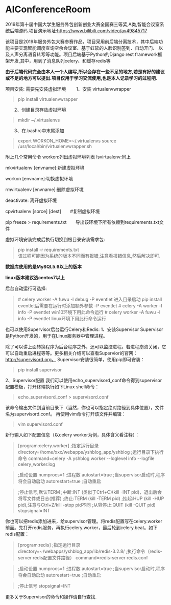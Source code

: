 # AIConferenceRoom
2019年第十届中国大学生服务外包创新创业大赛全国赛三等奖,A类,智能会议室系统后端源码.项目演示地址:https://www.bilibili.com/video/av49845717

该项目是2019年服务外包大赛参赛作品，项目采用前后端分离技术，其中后端功能主要实现智能调度查询空余会议室、基于虹软的人脸识别签到、自动开门、
以及人声分离语音转写等功能。项目后端基于Python的Django rest framework框架开发,其中，用到了消息队列celery、和缓存redis等

__由于后端代码完全由本人一个人编写,所以会存在一些不足的地方,若是有好的建议或不足的地方可以提出.项目仅用于学习交流使用,也是本人记录学习的过程吧.__

项目安装:
需要先安装虚拟环境
　　1、安装 virtualenvwrapper
>pip install virtualenvwrapper

　　2、创建目录存放虚拟环境

>mkdir ~/.virtualenvs

　　3、在.bashrc中末尾添加

>export WORKON_HOME=~/.virtualenvs
>source /usr/local/bin/virtualenvwrapper.sh

 附上几个常用命令
workon:列出虚拟环境列表
lsvirtualenv:同上

mkvirtualenv [envname]:新建虚拟环境

workon [envname]:切换虚拟环境

rmvirtualenv  [envname]:删除虚拟环境

deactivate: 离开虚拟环境

cpvirtualenv [sorce] [dest]　　\#复制虚拟环境

pip freeze > requirements.txt　　导出该环境下所有依赖到requirements.txt文件
  
 虚拟环境安装完成后执行切换到根目录安装需求包:
>pip install -r requirements.txt   
该过程可能因为系统的版本不同而有报错,注意看报错信息,然后解决即可.

__数据库使用的是MySQL5.6以上的版本__

__linux版本建议选centos7以上__

后台自动运行可选择:
>\# celery worker -A fuwu -l debug -P eventlet  进入目录启动    pip install eventlet后需要在运行时添加额外参数 -P eventlet
>\# celery -A <mymodule> worker -l info -P eventlet    win10环境下用此命令运行
>\# celery worker -A fuwu -l info -P eventlet linux环境下用此行命令运行


也可以使用Supervisor后台运行Celery和Redis:
1、安装Supervisor
Supervisor是Python开发的，用于在Linux服务器中管理进程。

除了可以讲上面转换程序为后台程序之外，还可以监控进程。若进程崩溃关闭，它可以自动重启进程等等。更多相关介绍可以查看Supervior的官网：http://supervisord.org。
Supervisor安装很简单，使用pip即可安装：
>pip install supervisor

2、Supervisor配置
我们可以使用echo_supervisord_conf命令得到supervisor配置模板，打开终端执行如下Linux shell命令：
>echo_supervisord_conf > supervisord.conf

该命令输出文件到当前目录下（当然，你也可以指定绝对路径到具体位置），文件名为supervisord.conf。
再使用vim命令打开该文件并编辑：
>vim supervisord.conf

新行输入如下配置信息（以celery worker为例，具体含义看注释）：

>[program:celery.worker] 
>;指定运行目录 
>directory=/home/xxx/webapps/yshblog_app/yshblog
>;运行目录下执行命令
>command=celery -A yshblog worker --loglevel info --logfile celery_worker.log
 
>;启动设置 
>numprocs=1          ;进程数
>autostart=true      ;当supervisor启动时,程序将会自动启动 
>autorestart=true    ;自动重启
 
>;停止信号,默认TERM 
>;中断:INT (类似于Ctrl+C)(kill -INT pid)，退出后会将写文件或日志(推荐) 
>;终止:TERM (kill -TERM pid) 
>;挂起:HUP (kill -HUP pid),注意与Ctrl+Z/kill -stop pid不同 
>;从容停止:QUIT (kill -QUIT pid) 
>stopsignal=INT


你也可以把redis添加进来，给supervisor管理。将redis配置写在celery.worker前面。先打开redis服务，再执行celery.worker，最后轮到celery.beat。如下redis配置：
>[program:redis]
>;指定运行目录 
>directory=~/webapps/yshblog_app/lib/redis-3.2.8/
>;执行命令（redis-server redis配置文件路径）
>command=redis-server redis.conf
 
>;启动设置 
>numprocs=1          ;进程数
>autostart=true      ;当supervisor启动时,程序将会自动启动 
>autorestart=true    ;自动重启
 
>;停止信号
>stopsignal=INT

更多关于Supervisor的命令和操作请自行查找.
